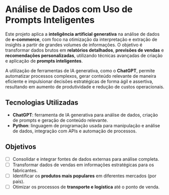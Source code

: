 # Análise de Dados com Uso de Prompts Inteligentes

Este projeto aplica a **inteligência artificial generativa** na análise de dados de **e-commerce**, com foco na otimização da interpretação e extração de insights a partir de grandes volumes de informações. O objetivo é transformar dados brutos em **relatórios detalhados**, **previsões de vendas** e **recomendações personalizadas**, utilizando técnicas avançadas de criação e aplicação de **prompts inteligentes**.

A utilização de ferramentas de IA generativa, como o **ChatGPT**, permite automatizar processos complexos, gerar conteúdo relevante de maneira eficiente e impulsionar decisões estratégicas de forma ágil e assertiva, resultando em aumento de produtividade e redução de custos operacionais.

## Tecnologias Utilizadas

- **ChatGPT**: ferramenta de IA generativa para análise de dados, criação de prompts e geração de conteúdo relevante.
- **Python**: linguagem de programação usada para manipulação e análise de dados, integração com APIs e automação de processos.

## Objetivos

- [ ] Consolidar e integrar fontes de dados externas para análise completa.
- [ ] Transformar dados de vendas em informações estratégicas para os fabricantes.
- [ ] Identificar os **produtos mais populares** em diferentes mercados (por país).
- [ ] Otimizar os processos de **transporte e logística** até o ponto de venda.
